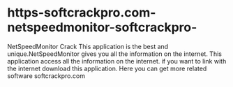 # https-softcrackpro.com-netspeedmonitor-softcrackpro-
NetSpeedMonitor Crack This application is the best and unique.NetSpeedMonitor gives you all the information on the internet. This application access all the information on the internet. if you want to link with the internet download this application. Here you can get more related software softcrackpro.com
